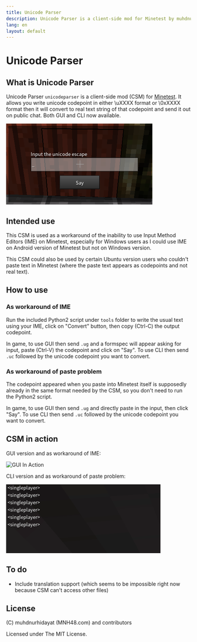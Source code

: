```yaml
---
title: Unicode Parser
description: Unicode Parser is a client-side mod for Minetest by muhdnurhidayat.
lang: en
layout: default
---
```


# Unicode Parser

## What is Unicode Parser
Unicode Parser `unicodeparser` is a client-side mod (CSM) for [Minetest](https://www.minetest.net).
It allows you write unicode codepoint in either \uXXXX format or \0xXXXX format
then it will convert to real text string of that codepoint and send it out on
public chat. Both GUI and CLI now available.

![The GUI](images/thegui.png?raw=true "The GUI")

## Intended use

This CSM is used as a workaround of the inability to use Input Method Editors
(IME) on Minetest, especially for Windows users as I could use IME on Android
version of Minetest but not on Windows version.

This CSM could also be used by certain Ubuntu version users who couldn't paste
text in Minetest (where the paste text appears as codepoints and not real text).

## How to use

### As workaround of IME

Run the included Python2 script under `tools` folder to write the usual text
using your IME, click on "Convert" button, then copy (Ctrl-C) the output
codepoint.

In game, to use GUI then send `.ug` and a formspec will appear asking for input,
paste (Ctrl-V) the codepoint and click on "Say". To use CLI then send `.uc` followed
by the unicode codepoint you want to convert.

### As workaround of paste problem

The codepoint appeared when you paste into Minetest itself is supposedly already
in the same format needed by the CSM, so you don't need to run the Python2 script.

In game, to use GUI then send `.ug` and directly paste in the input, then click "Say".
To use CLI then send `.uc` followed by the unicode codepoint you want to convert.

## CSM in action

GUI version and as workaround of IME:

![GUI In Action](images/inaction.gif?raw=true "GUI In Action")

CLI version and as workaround of paste problem:

![CLI In Action](images/cli.gif?raw=true "CLI In Action")

## To do

- Include translation support (which seems to be impossible right now because CSM can't access other files)

## License

(C) muhdnurhidayat (MNH48.com) and contributors

Licensed under The MIT License.
